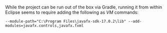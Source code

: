 While the project can be run out of the box via Gradle, running it from within Eclipse seems to require adding the following as *VM* commands:

    --module-path="C:\Program Files\javafx-sdk-17.0.2\lib" --add-modules=javafx.controls,javafx.fxml